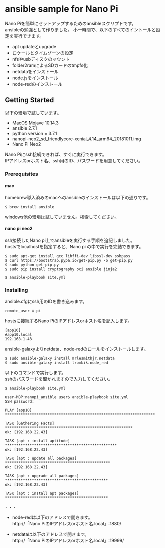 # ansible sample for Nano Pi

Nano Piを簡単にセットアップするためのansibleスクリプトです。  
ansibleの勉強として作りました。
小一時間で、以下のすべてのイントールと設定を実行できます。

- apt updateとupgrade
- ロケールとタイムゾーンの設定
- nfsやusbディスクのマウント
- folder2ramによるSDカードのtmpfs化
- netdataをインストール
- node.jsをインストール
- node-redのインストール

## Getting Started

以下の環境で試しています。
- MacOS Mojave 10.14.3
- ansible 2.7.1
- python version = 3.7.1
- nanopi-neo2_sd_friendlycore-xenial_4.14_arm64_20181011.img
- Nano Pi Neo2

Nano Piにssh接続できれば、すぐに実行できます。  
IPアドレスorホスト名、ssh用のID、パスワードを用意してください。

### Prerequisites

#### mac
homebrew導入済みのmacへのansibleのインストールは以下の通りです。

```
$ brew install ansible
```
windows他の環境は試していません。検索してください。

#### nano pi neo2

ssh接続したNano pi上でansibleを実行する手順を追記しました。  
hostsでlocalhostを指定すると、Nano pi の中で実行を完結できます。  

```
$ sudo apt-get install gcc libffi-dev libssl-dev sshpass
$ curl https://bootstrap.pypa.io/get-pip.py -o get-pip.py
$ sudo python get-pip.py
$ sudo pip install cryptography oci ansible jinja2

$ ansible-playbook site.yml
```
### Installing

ansible.cfgにssh用のIDを書き込みます。
```
remote_user = pi
```

hostsに接続するNano PiのIPアドレスorホスト名を記入します。
```
[app10]
#app10.local
192.168.1.43
```

ansible-galaxyよりnetdata、node-redのロールをインストールします。
```
$ sudo ansible-galaxy install mrlesmithjr.netdata
$ sudo ansible-galaxy install trombik.node_red
```

以下のコマンドで実行します。  
sshのパスワードを聞かれますので入力してください。
```
$ ansible-playbook site.yml

user-MBP:nanopi_ansible user$ ansible-playbook site.yml
SSH password:

PLAY [app10] *******************************************************************

TASK [Gathering Facts] *********************************************************
ok: [192.168.22.43]

TASK [apt : install aptitude] **************************************************
ok: [192.168.22.43]

TASK [apt : update all packages] ***********************************************
ok: [192.168.22.43]

TASK [apt : upgrade all packages] **********************************************
ok: [192.168.22.43]

TASK [apt : install apt packages] **********************************************

・・・
```

- node-redは以下のアドレスで開きます。  
http://「Nano PiのIPアドレスorホスト名.local」:1880/

- netdataは以下のアドレスで開きます。  
http://「Nano PiのIPアドレスorホスト名.local」:19999/
